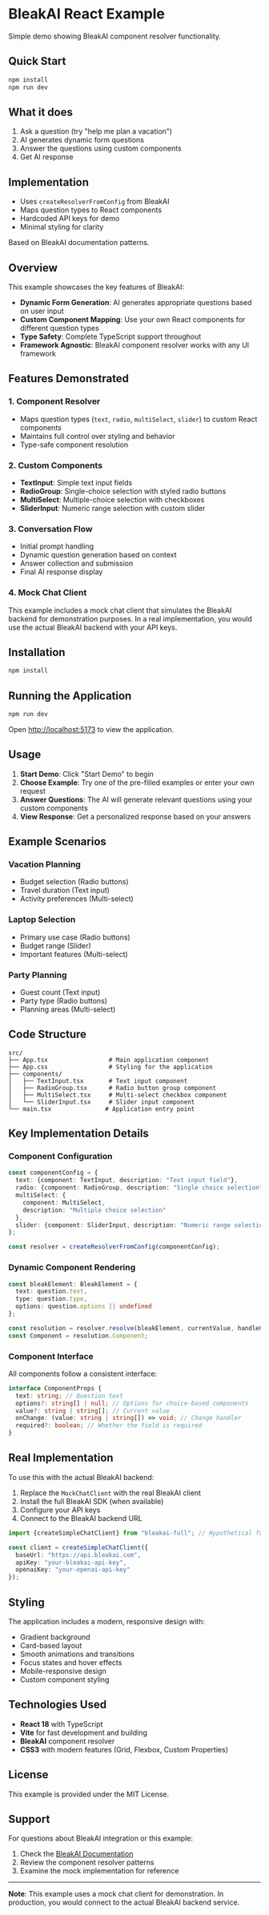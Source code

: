# BleakAI React Example

Simple demo showing BleakAI component resolver functionality.

## Quick Start

```bash
npm install
npm run dev
```

## What it does

1. Ask a question (try "help me plan a vacation")
2. AI generates dynamic form questions
3. Answer the questions using custom components
4. Get AI response

## Implementation

- Uses `createResolverFromConfig` from BleakAI
- Maps question types to React components
- Hardcoded API keys for demo
- Minimal styling for clarity

Based on BleakAI documentation patterns.

## Overview

This example showcases the key features of BleakAI:

- **Dynamic Form Generation**: AI generates appropriate questions based on user input
- **Custom Component Mapping**: Use your own React components for different question types
- **Type Safety**: Complete TypeScript support throughout
- **Framework Agnostic**: BleakAI component resolver works with any UI framework

## Features Demonstrated

### 1. Component Resolver

- Maps question types (`text`, `radio`, `multiSelect`, `slider`) to custom React components
- Maintains full control over styling and behavior
- Type-safe component resolution

### 2. Custom Components

- **TextInput**: Simple text input fields
- **RadioGroup**: Single-choice selection with styled radio buttons
- **MultiSelect**: Multiple-choice selection with checkboxes
- **SliderInput**: Numeric range selection with custom slider

### 3. Conversation Flow

- Initial prompt handling
- Dynamic question generation based on context
- Answer collection and submission
- Final AI response display

### 4. Mock Chat Client

This example includes a mock chat client that simulates the BleakAI backend for demonstration purposes. In a real implementation, you would use the actual BleakAI backend with your API keys.

## Installation

```bash
npm install
```

## Running the Application

```bash
npm run dev
```

Open [http://localhost:5173](http://localhost:5173) to view the application.

## Usage

1. **Start Demo**: Click "Start Demo" to begin
2. **Choose Example**: Try one of the pre-filled examples or enter your own request
3. **Answer Questions**: The AI will generate relevant questions using your custom components
4. **View Response**: Get a personalized response based on your answers

## Example Scenarios

### Vacation Planning

- Budget selection (Radio buttons)
- Travel duration (Text input)
- Activity preferences (Multi-select)

### Laptop Selection

- Primary use case (Radio buttons)
- Budget range (Slider)
- Important features (Multi-select)

### Party Planning

- Guest count (Text input)
- Party type (Radio buttons)
- Planning areas (Multi-select)

## Code Structure

```
src/
├── App.tsx                 # Main application component
├── App.css                 # Styling for the application
├── components/
│   ├── TextInput.tsx       # Text input component
│   ├── RadioGroup.tsx      # Radio button group component
│   ├── MultiSelect.tsx     # Multi-select checkbox component
│   └── SliderInput.tsx     # Slider input component
└── main.tsx               # Application entry point
```

## Key Implementation Details

### Component Configuration

```typescript
const componentConfig = {
  text: {component: TextInput, description: "Text input field"},
  radio: {component: RadioGroup, description: "Single choice selection"},
  multiSelect: {
    component: MultiSelect,
    description: "Multiple choice selection"
  },
  slider: {component: SliderInput, description: "Numeric range selection"}
};

const resolver = createResolverFromConfig(componentConfig);
```

### Dynamic Component Rendering

```typescript
const bleakElement: BleakElement = {
  text: question.text,
  type: question.type,
  options: question.options || undefined
};

const resolution = resolver.resolve(bleakElement, currentValue, handleChange);
const Component = resolution.Component;
```

### Component Interface

All components follow a consistent interface:

```typescript
interface ComponentProps {
  text: string; // Question text
  options?: string[] | null; // Options for choice-based components
  value?: string | string[]; // Current value
  onChange: (value: string | string[]) => void; // Change handler
  required?: boolean; // Whether the field is required
}
```

## Real Implementation

To use this with the actual BleakAI backend:

1. Replace the `MockChatClient` with the real BleakAI client
2. Install the full BleakAI SDK (when available)
3. Configure your API keys
4. Connect to the BleakAI backend URL

```typescript
import {createSimpleChatClient} from "bleakai-full"; // Hypothetical full SDK

const client = createSimpleChatClient({
  baseUrl: "https://api.bleakai.com",
  apiKey: "your-bleakai-api-key",
  openaiKey: "your-openai-api-key"
});
```

## Styling

The application includes a modern, responsive design with:

- Gradient background
- Card-based layout
- Smooth animations and transitions
- Focus states and hover effects
- Mobile-responsive design
- Custom component styling

## Technologies Used

- **React 18** with TypeScript
- **Vite** for fast development and building
- **BleakAI** component resolver
- **CSS3** with modern features (Grid, Flexbox, Custom Properties)

## License

This example is provided under the MIT License.

## Support

For questions about BleakAI integration or this example:

1. Check the [BleakAI Documentation](http://localhost:5173/docs)
2. Review the component resolver patterns
3. Examine the mock implementation for reference

---

**Note**: This example uses a mock chat client for demonstration. In production, you would connect to the actual BleakAI backend service.

